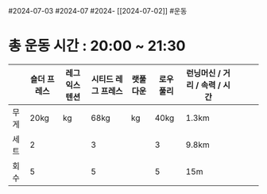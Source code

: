 #2024-07-03 #2024-07 #2024- [[2024-07-02]]
#운동 

# 총 운동 시간 : 20:00 ~ 21:30

|     | 숄더 프레스 | 레그 익스텐션 | 시티드 레그 프레스 | 랫풀 다운 | 로우 풀리 | 런닝머신 / 거리 / 속력 / 시간 |     |     |     |
| --- | ------ | ------- | ---------- | ----- | ----- | ------------------- | --- | --- | --- |
| 무게  | 20kg   | kg      | 68kg       | kg    | 40kg  | 1.3km               |     |     |     |
| 세트  | 2      |         | 3          |       | 3     | 9.8km               |     |     |     |
| 회수  | 5      |         | 5          |       | 5     | 15m                 |     |     |     |
  
